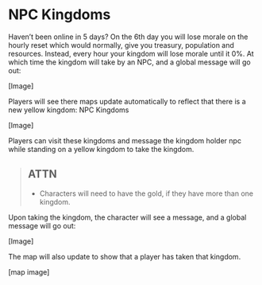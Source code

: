 # NPC Kingdoms

Haven’t been online in 5 days? On the 6th day you will lose morale on the 
hourly reset which would normally, give you treasury, population and resources. 
Instead, every hour your kingdom will lose morale until it 0%. At which time the kingdom 
will take by an NPC, and a global message will go out:

[Image]

Players will see there maps update automatically to reflect that there is a new yellow kingdom: NPC Kingdoms

[Image]

Players can visit these kingdoms and message the kingdom holder npc while standing on a yellow 
kingdom to take the kingdom.

> ## ATTN
>
> - Characters will need to have the gold, if they have more than one kingdom.

Upon taking the kingdom, the character will see a message, and a global message will go out:

[Image]

The map will also update to show that a player has taken that kingdom.

[map image]
